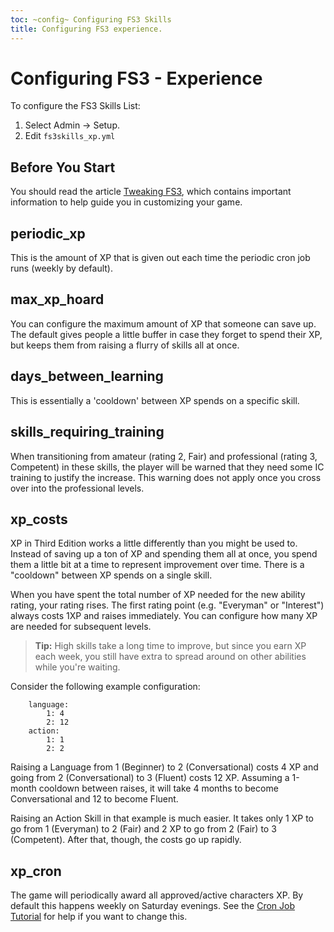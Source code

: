 ```yaml
---
toc: ~config~ Configuring FS3 Skills
title: Configuring FS3 experience.
---
```

# Configuring FS3 - Experience

To configure the FS3 Skills List:

1. Select Admin -> Setup.
2. Edit `fs3skills_xp.yml`

## Before You Start

You should read the article [Tweaking FS3](http://aresmush.com/fs3/fs3-3/tweaking-fs3/), which contains important information to help guide you in customizing your game.

## periodic_xp

This is the amount of XP that is given out each time the periodic cron job runs (weekly by default).

## max_xp_hoard

You can configure the maximum amount of XP that someone can save up.  The default gives people a little buffer in case they forget to spend their XP, but keeps them from raising a flurry of skills all at once.

## days_between_learning

This is essentially a 'cooldown' between XP spends on a specific skill.

## skills_requiring_training

When transitioning from amateur (rating 2, Fair) and professional (rating 3, Competent) in these skills, the player will be warned that they need some IC training to justify the increase.  This warning does not apply once you cross over into the professional levels.

## xp_costs

XP in Third Edition works a little differently than you might be used to.  Instead of saving up a ton of XP and spending them all at once, you spend them a little bit at a time to represent improvement over time.  There is a "cooldown" between XP spends on a single skill.

When you have spent the total number of XP needed for the new ability rating, your rating rises.  The first rating point (e.g. "Everyman" or "Interest") always costs 1XP and raises immediately.  You can configure how many XP are needed for subsequent levels.

> <i class="fa fa-info-circle"></i> **Tip:** High skills take a long time to improve, but since you earn XP each week, you still have extra to spread around on other abilities while you're waiting.

Consider the following example configuration: 

        language:
            1: 4
            2: 12
        action:
            1: 1
            2: 2

Raising a Language from 1 (Beginner) to 2 (Conversational) costs 4 XP and going from 2 (Conversational) to 3 (Fluent) costs 12 XP.  Assuming a 1-month cooldown between raises, it will take 4 months to become Conversational and 12 to become Fluent.

Raising an Action Skill in that example is much easier.  It takes only 1 XP to go from 1 (Everyman) to 2 (Fair) and 2 XP to go from 2 (Fair) to 3 (Competent).  After that, though, the costs go up rapidly.  

## xp_cron

The game will periodically award all approved/active characters XP.  By default this happens weekly on Saturday evenings.  See the [Cron Job Tutorial](http://www.aresmush.com/tutorials/config/cron) for help if you want to change this.
